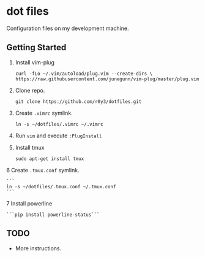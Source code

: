 # dot files

Configuration files on my development machine.

Getting Started
---------------

1. Install vim-plug

    ```
    curl -fLo ~/.vim/autoload/plug.vim --create-dirs \
    https://raw.githubusercontent.com/junegunn/vim-plug/master/plug.vim
    ```
    
2. Clone repo.

    ```
    git clone https://github.com/r0y3/dotfiles.git
    ```

3. Create ```.vimrc``` symlink.

    ```
    ln -s ~/dotfiles/.vimrc ~/.vimrc
    ```

4. Run ```vim``` and execute ```:PlugInstall```

5. Install tmux

    ```sudo apt-get install tmux```

6 Create ```.tmux.conf``` symlink.

    ```
    ln -s ~/dotfiles/.tmux.conf ~/.tmux.conf
    ```

7 Install powerline

    ```pip install powerline-status```

TODO
----

* More instructions.
